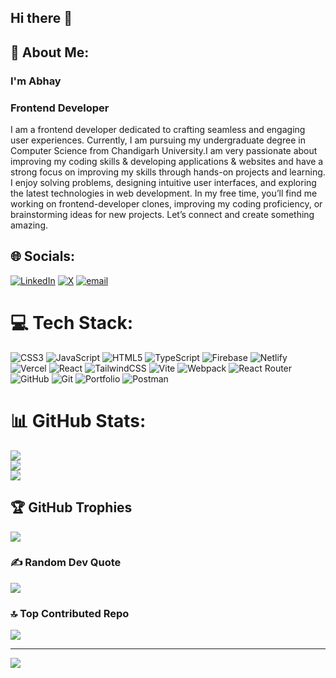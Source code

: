 ## Hi there 👋

## 🚀 About Me:
### I'm Abhay
### Frontend Developer
I am a frontend developer dedicated to crafting seamless and engaging user experiences. Currently, I am pursuing my undergraduate degree in Computer Science from Chandigarh University.I am very passionate about improving my coding skills & developing applications & websites and have a strong focus on improving my skills through hands-on projects and learning. I enjoy solving problems, designing intuitive user interfaces, and exploring the latest technologies in web development. In my free time, you’ll find me working on frontend-developer clones, improving my coding proficiency, or brainstorming ideas for new projects. Let’s connect and create something amazing.

## 🌐 Socials:
[![LinkedIn](https://img.shields.io/badge/LinkedIn-%230077B5.svg?logo=linkedin&logoColor=white)](https://linkedin.com/in/https://www.linkedin.com/in/abhay-tiwari-974501249/) [![X](https://img.shields.io/badge/X-black.svg?logo=X&logoColor=white)](https://x.com/@Abhay_January14) [![email](https://img.shields.io/badge/Email-D14836?logo=gmail&logoColor=white)](mailto:abhi.tiwari2027@gmail.com) 

# 💻 Tech Stack:
![CSS3](https://img.shields.io/badge/css3-%231572B6.svg?style=for-the-badge&logo=css3&logoColor=white) ![JavaScript](https://img.shields.io/badge/javascript-%23323330.svg?style=for-the-badge&logo=javascript&logoColor=%23F7DF1E) ![HTML5](https://img.shields.io/badge/html5-%23E34F26.svg?style=for-the-badge&logo=html5&logoColor=white) ![TypeScript](https://img.shields.io/badge/typescript-%23007ACC.svg?style=for-the-badge&logo=typescript&logoColor=white) ![Firebase](https://img.shields.io/badge/firebase-%23039BE5.svg?style=for-the-badge&logo=firebase) ![Netlify](https://img.shields.io/badge/netlify-%23000000.svg?style=for-the-badge&logo=netlify&logoColor=#00C7B7) ![Vercel](https://img.shields.io/badge/vercel-%23000000.svg?style=for-the-badge&logo=vercel&logoColor=white) ![React](https://img.shields.io/badge/react-%2320232a.svg?style=for-the-badge&logo=react&logoColor=%2361DAFB) ![TailwindCSS](https://img.shields.io/badge/tailwindcss-%2338B2AC.svg?style=for-the-badge&logo=tailwind-css&logoColor=white) ![Vite](https://img.shields.io/badge/vite-%23646CFF.svg?style=for-the-badge&logo=vite&logoColor=white) ![Webpack](https://img.shields.io/badge/webpack-%238DD6F9.svg?style=for-the-badge&logo=webpack&logoColor=black) ![React Router](https://img.shields.io/badge/React_Router-CA4245?style=for-the-badge&logo=react-router&logoColor=white) ![GitHub](https://img.shields.io/badge/github-%23121011.svg?style=for-the-badge&logo=github&logoColor=white) ![Git](https://img.shields.io/badge/git-%23F05033.svg?style=for-the-badge&logo=git&logoColor=white) ![Portfolio](https://img.shields.io/badge/Portfolio-%23000000.svg?style=for-the-badge&logo=firefox&logoColor=#FF7139) ![Postman](https://img.shields.io/badge/Postman-FF6C37?style=for-the-badge&logo=postman&logoColor=white)
# 📊 GitHub Stats:
![](https://github-readme-stats.vercel.app/api?username=abhay-ti2002&theme=dark&hide_border=false&include_all_commits=false&count_private=false)<br/>
![](https://nirzak-streak-stats.vercel.app/?user=abhay-ti2002&theme=dark&hide_border=false)<br/>
![](https://github-readme-stats.vercel.app/api/top-langs/?username=abhay-ti2002&theme=dark&hide_border=false&include_all_commits=false&count_private=false&layout=compact)

## 🏆 GitHub Trophies
![](https://github-profile-trophy.vercel.app/?username=abhay-ti2002&theme=shadow_green&no-frame=false&no-bg=true&margin-w=4)

### ✍️ Random Dev Quote
![](https://quotes-github-readme.vercel.app/api?type=horizontal&theme=dark)

### 🔝 Top Contributed Repo
![](https://github-contributor-stats.vercel.app/api?username=abhay-ti2002&limit=5&theme=dark&combine_all_yearly_contributions=true)

---
[![](https://visitcount.itsvg.in/api?id=abhay-ti2002&icon=4&color=3)](https://visitcount.itsvg.in)

<!-- Proudly created with GPRM ( https://gprm.itsvg.in ) -->

